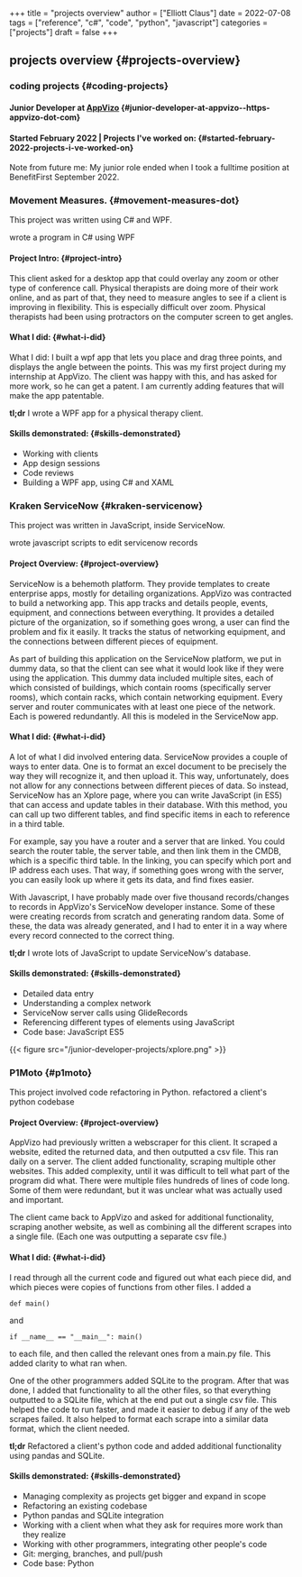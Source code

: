 +++
title = "projects overview"
author = ["Elliott Claus"]
date = 2022-07-08
tags = ["reference", "c#", "code", "python", "javascript"]
categories = ["projects"]
draft = false
+++

## projects overview {#projects-overview}


### coding projects {#coding-projects}


#### Junior Developer at [AppVizo](https:appvizo.com/) {#junior-developer-at-appvizo--https-appvizo-dot-com}


#### Started February 2022 | Projects I've worked on: {#started-february-2022-projects-i-ve-worked-on}

Note from future me: My junior role ended when I took a fulltime position at BenefitFirst September 2022.


### Movement Measures. {#movement-measures-dot}

This project was written using C# and WPF.

wrote a program in C# using WPF


#### Project Intro: {#project-intro}

This client asked for a desktop app that could overlay any zoom or
other type of conference call. Physical therapists are doing more
of their work online, and as part of that, they need to measure
angles to see if a client is improving in flexibility. This is
especially difficult over zoom. Physical therapists had been using
protractors on the computer screen to get angles.


#### What I did: {#what-i-did}

What I did: I built a wpf app that lets you place and drag three
points, and displays the angle between the points. This was my
first project during my internship at AppVizo. The client was
happy with this, and has asked for more work, so he can get a
patent. I am currently adding features that will make the app
patentable.

**tl;dr** I wrote a WPF app for a physical therapy client.


#### Skills demonstrated: {#skills-demonstrated}

-   Working with clients
-   App design sessions
-   Code reviews
-   Building a WPF app, using C# and XAML


### Kraken ServiceNow {#kraken-servicenow}

This project was written in JavaScript, inside ServiceNow.

wrote javascript scripts to edit servicenow records


#### Project Overview: {#project-overview}

ServiceNow is a behemoth platform. They provide templates to
create enterprise apps, mostly for detailing organizations.
AppVizo was contracted to build a networking app. This app tracks
and details people, events, equipment, and connections between
everything. It provides a detailed picture of the organization, so
if something goes wrong, a user can find the problem and fix it
easily. It tracks the status of networking equipment, and the
connections between different pieces of equipment.

As part of building this application on the ServiceNow platform,
we put in dummy data, so that the client can see what it would
look like if they were using the application. This dummy data
included multiple sites, each of which consisted of buildings,
which contain rooms (specifically server rooms), which contain
racks, which contain networking equipment. Every server and router
communicates with at least one piece of the network. Each is
powered redundantly. All this is modeled in the ServiceNow app.


#### What I did: {#what-i-did}

A lot of what I did involved entering data. ServiceNow provides a
couple of ways to enter data. One is to format an excel document
to be precisely the way they will recognize it, and then upload
it. This way, unfortunately, does not allow for any connections
between different pieces of data. So instead, ServiceNow has an
Xplore page, where you can write JavaScript (in ES5) that can
access and update tables in their database. With this method, you
can call up two different tables, and find specific items in each
to reference in a third table.

For example, say you have a router and a server that are linked.
You could search the router table, the server table, and then link
them in the CMDB, which is a specific third table. In the linking,
you can specify which port and IP address each uses. That way, if
something goes wrong with the server, you can easily look up where
it gets its data, and find fixes easier.

With Javascript, I have probably made over five thousand
records/changes to records in AppVizo's ServiceNow developer
instance. Some of these were creating records from scratch and
generating random data. Some of these, the data was already
generated, and I had to enter it in a way where every record
connected to the correct thing.

**tl;dr** I wrote lots of JavaScript to update ServiceNow's
database.


#### Skills demonstrated: {#skills-demonstrated}

-   Detailed data entry
-   Understanding a complex network
-   ServiceNow server calls using GlideRecords
-   Referencing different types of elements using JavaScript
-   Code base: JavaScript ES5

{{< figure src="/junior-developer-projects/xplore.png" >}}


### P1Moto {#p1moto}

This project involved code refactoring in Python.
refactored a client's python codebase


#### Project Overview: {#project-overview}

AppVizo had previously written a webscraper for this client. It
scraped a website, edited the returned data, and then outputted a
csv file. This ran daily on a server. The client added
functionality, scraping multiple other websites. This added
complexity, until it was difficult to tell what part of the
program did what. There were multiple files hundreds of lines of
code long. Some of them were redundant, but it was unclear what
was actually used and important.

The client came back to AppVizo and asked for additional
functionality, scraping another website, as well as combining all
the different scrapes into a single file. (Each one was outputting
a separate csv file.)


#### What I did: {#what-i-did}

I read through all the current code and figured out what each
piece did, and which pieces were copies of functions from other
files. I added a

`def main()`

and

`if __name__ == "__main__":
    main()`

to each file, and then called the relevant ones from a main.py
file. This added clarity to what ran when.

One of the other programmers added SQLite to the program. After
that was done, I added that functionality to all the other files,
so that everything outputted to a SQLite file, which at the end
put out a single csv file. This helped the code to run faster, and
made it easier to debug if any of the web scrapes failed. It also
helped to format each scrape into a similar data format, which the
client needed.

**tl;dr** Refactored a client's python code and added
additional functionality using pandas and SQLite.


#### Skills demonstrated: {#skills-demonstrated}

-   Managing complexity as projects get bigger and expand in scope
-   Refactoring an existing codebase
-   Python pandas and SQLite integration
-   Working with a client when what they ask for requires more work than they realize
-   Working with other programmers, integrating other people's code
-   Git: merging, branches, and pull/push
-   Code base: Python
